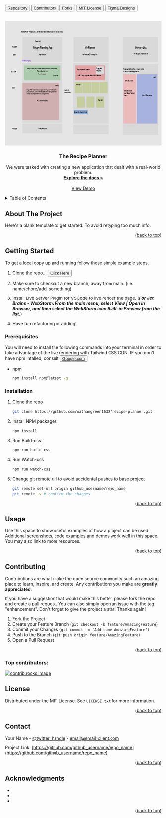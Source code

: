 <!-- Improved compatibility of back to top link: See: https://github.com/othneildrew/Best-README-Template/pull/73 -->
<a id="readme-top"></a>
<!--
*** Thanks for checking out the Best-README-Template. If you have a suggestion
*** that would make this better, please fork the repo and create a pull request
*** or simply open an issue with the tag "enhancement".
*** Don't forget to give the project a star!
*** Thanks again! Now go create something AMAZING! :D
-->



<!-- PROJECT SHIELDS -->
<!--
*** I'm using markdown "reference style" links for readability.
*** Reference links are enclosed in brackets [ ] instead of parentheses ( ).
*** See the bottom of this document for the declaration of the reference variables
*** for contributors-url, forks-url, etc. This is an optional, concise syntax you may use.
*** https://www.markdownguide.org/basic-syntax/#reference-style-links
-->
<button><a href="https://github.com/nathangreen1632/recipe-planner">Repository</button> 
<button><a href="https://github.com/nathangreen1632/recipe-planner/graphs/contributors">Contributors</button>
<button><a href="https://github.com/nathangreen1632/recipe-planner/forks">Forks</button>
<button><a href="https://github.com/nathangreen1632/recipe-planner/blob/main/LICENSE">MIT License</button>
<button><a href="./public/assets/images/Group Project - story board copy.png">Figma Designs</button>

<!-- PROJECT LOGO -->
<br />
<div align="center">
  <a href="https://github.com/nathangreen1632/recipe-planner">
    <img src="./public/assets/images/Group Project - story board copy.png" alt="Logo" width="800" height="400">
  </a>

<h3 align="center">The Recipe Planner</h3>

  <p align="center">
    We were tasked with creating a new application that dealt with a real-world problem.
    <br />
    <a href="https://github.com/nathangreen1632/recipe-planner"><strong>Explore the docs »</strong></a>
    <br />
    <br />
    <a href="https://github.com/github_username/repo_name">View Demo</a>
  </p>
</div>



<!-- TABLE OF CONTENTS -->
<details>
  <summary>Table of Contents</summary>
  <ol>
    <li>
      <a href="#about-the-project">About The Project</a>
      <ul>
        <li><a href="#built-with">Built With</a></li>
      </ul>
    </li>
    <li>
      <a href="#getting-started">Getting Started</a>
      <ul>
        <li><a href="#prerequisites">Prerequisites</a></li>
        <li><a href="#installation">Installation</a></li>
      </ul>
    </li>
    <li><a href="#usage">Usage</a></li>
    <li><a href="#contributing">Contributing</a></li>
    <li><a href="#license">License</a></li>
    <li><a href="#contact">Contact</a></li>
    <li><a href="#acknowledgments">Acknowledgments</a></li>
  </ol>
</details>



<!-- ABOUT THE PROJECT -->
## About The Project

Here's a blank template to get started: To avoid retyping too much info. 

<p align="right">(<a href="#readme-top">back to top</a>)</p>


<!-- GETTING STARTED -->
## Getting Started

To get a local copy up and running follow these simple example steps.

1. Clone the repo... <button><a href="https://github.com/nathangreen1632/recipe-planner.git">Click Here</a></button>
2. Make sure to checkout a new branch, away from main. (i.e. name/chore/add-something)
3. Install Live Server Plugin for VSCode to live render the page. (***For Jet Brains - WebStorm: From the main menu, select View | Open in Browser, and then select the WebStorm icon Built-in Preview from the list.***)

4. Have fun refactoring or adding! 




### Prerequisites

You will need to install the following commands into your terminal in order to take advantage of the live rendering with Tailwind CSS CDN. IF you don't have npm intalled, consult <button><a href="https://www.Google.com">Google.com</a></button>
* npm
  ```sh
  npm install npm@latest -g
  ```

### Installation

1. Clone the repo
   ```sh
   git clone https://github.com/nathangreen1632/recipe-planner.git
   ```
2. Install NPM packages
   ```sh
   npm install
   ```
3. Run Build-css
   ```sh
   npm run build-css
   ```
4. Run Watch-css
   ```sh
   npm run watch-css
   ```
5. Change git remote url to avoid accidental pushes to base project
   ```sh
   git remote set-url origin github_username/repo_name
   git remote -v # confirm the changes
   ```

<p align="right">(<a href="#readme-top">back to top</a>)</p>



<!-- USAGE EXAMPLES -->
## Usage

Use this space to show useful examples of how a project can be used. Additional screenshots, code examples and demos work well in this space. You may also link to more resources.


<p align="right">(<a href="#readme-top">back to top</a>)</p>

<!-- CONTRIBUTING -->
## Contributing

Contributions are what make the open source community such an amazing place to learn, inspire, and create. Any contributions you make are **greatly appreciated**.

If you have a suggestion that would make this better, please fork the repo and create a pull request. You can also simply open an issue with the tag "enhancement".
Don't forget to give the project a star! Thanks again!

1. Fork the Project
2. Create your Feature Branch (`git checkout -b feature/AmazingFeature`)
3. Commit your Changes (`git commit -m 'Add some AmazingFeature'`)
4. Push to the Branch (`git push origin feature/AmazingFeature`)
5. Open a Pull Request

<p align="right">(<a href="#readme-top">back to top</a>)</p>

### Top contributors:

<a href="https://github.com/github_username/repo_name/graphs/contributors">
  <img src="https://contrib.rocks/image?repo=github_username/repo_name" alt="contrib.rocks image" />
</a>



<!-- LICENSE -->
## License

Distributed under the MIT License. See `LICENSE.txt` for more information.

<p align="right">(<a href="#readme-top">back to top</a>)</p>



<!-- CONTACT -->
## Contact

Your Name - [@twitter_handle](https://twitter.com/twitter_handle) - email@email_client.com

Project Link: [https://github.com/github_username/repo_name](https://github.com/github_username/repo_name)

<p align="right">(<a href="#readme-top">back to top</a>)</p>



<!-- ACKNOWLEDGMENTS -->
## Acknowledgments

* []()
* []()
* []()

<p align="right">(<a href="#readme-top">back to top</a>)</p>



<!-- MARKDOWN LINKS & IMAGES -->
<!-- https://www.markdownguide.org/basic-syntax/#reference-style-links -->
